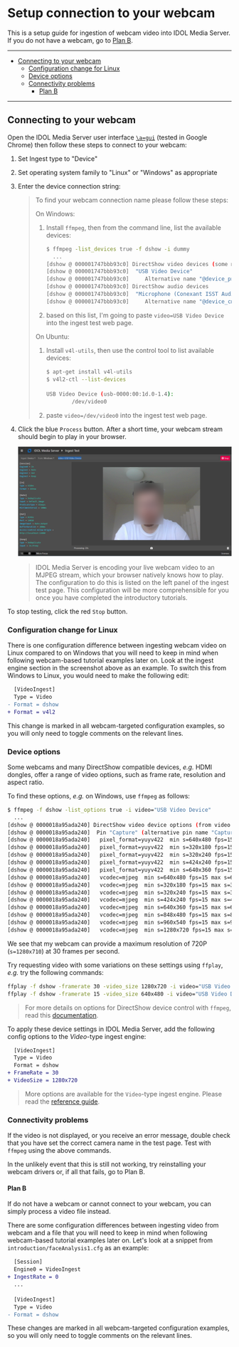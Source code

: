 # Setup connection to your webcam

This is a setup guide for ingestion of webcam video into IDOL Media Server.  If you do not have a webcam, go to [Plan B](#plan-b).

---

- [Connecting to your webcam](#connecting-to-your-webcam)
  - [Configuration change for Linux](#configuration-change-for-linux)
  - [Device options](#device-options)
  - [Connectivity problems](#connectivity-problems)
    - [Plan B](#plan-b)

---

## Connecting to your webcam

Open the IDOL Media Server user interface [`\a=gui`](http://localhost:14000/a=gui#/ingest) (tested in Google Chrome) then follow these steps to connect to your webcam:

1. Set Ingest type to "Device"
1. Set operating system family to "Linux" or "Windows" as appropriate
1. Enter the device connection string:

    > To find your webcam connection name please follow these steps:
    > 
    > On Windows:
    > 
    > 1. Install `ffmpeg`, then from the command line, list the available devices:
    > 
    >     ```sh
    >     $ ffmpeg -list_devices true -f dshow -i dummy
    >       ...
    >     [dshow @ 000001747bbb93c0] DirectShow video devices (some may be both video and audio devices)
    >     [dshow @ 000001747bbb93c0]  "USB Video Device"
    >     [dshow @ 000001747bbb93c0]     Alternative name "@device_pnp_\\?\usb#vid_04f2&pid_b5ee&mi_00#6&244de3b&0&   > 0000#{65e8773d-8f56-11d0-a3b9-00a0c9223196}\global" 
    >     [dshow @ 000001747bbb93c0] DirectShow audio devices
    >     [dshow @ 000001747bbb93c0]  "Microphone (Conexant ISST Audio)"
    >     [dshow @ 000001747bbb93c0]     Alternative name "@device_cm_{33D9A762-90C8-11D0-BD43-00A0C911CE86}\wave_>     {7FD05CD2-493B-49AA-BFE2-C091EB64D594}"
    >     ```
    > 
    > 1. based on this list, I'm going to paste `video=USB Video Device` into the ingest test web page.
    > 
    > On Ubuntu:
    > 
    > 1. Install `v4l-utils`, then use the control tool to list available devices:
    > 
    >     ```sh
    >     $ apt-get install v4l-utils
    >     $ v4l2-ctl --list-devices
    > 
    >     USB Video Device (usb-0000:00:1d.0-1.4):
    >             /dev/video0
    >     ```
    > 
    > 1. paste `video=/dev/video0` into the ingest test web page.


  1. Click the blue `Process` button.  After a short time, your webcam stream should begin to play in your browser.  

      ![webcam-connection-test](./figs/webcam-connection-test.png)
  
      > IDOL Media Server is encoding your live webcam video to an MJPEG stream, which your browser natively knows how to play.  The configuration to do this is listed on the left panel of the ingest test page.  This configuration will be more comprehensible for you once you have completed the introductory tutorials.


To stop testing, click the red `Stop` button.

### Configuration change for Linux

There is one configuration difference between ingesting webcam video on Linux compared to on Windows that you will need to keep in mind when following webcam-based tutorial examples later on.  Look at the ingest engine section in the screenshot above as an example.  To switch this from Windows to Linux, you would need to make the following edit:

```diff
  [VideoIngest]
  Type = Video
- Format = dshow
+ Format = v4l2
```

This change is marked in all webcam-targeted configuration examples, so you will only need to toggle comments on the relevant lines.

### Device options

Some webcams and many DirectShow compatible devices, *e.g.* HDMI dongles, offer a range of video options, such as frame rate, resolution and aspect ratio.

To find these options, *e.g.* on Windows, use `ffmpeg` as follows:

```sh
$ ffmpeg -f dshow -list_options true -i video="USB Video Device"
  ...
[dshow @ 0000018a95ada240] DirectShow video device options (from video devices)
[dshow @ 0000018a95ada240]  Pin "Capture" (alternative pin name "Capture")
[dshow @ 0000018a95ada240]   pixel_format=yuyv422  min s=640x480 fps=15 max s=640x480 fps=30
[dshow @ 0000018a95ada240]   pixel_format=yuyv422  min s=320x180 fps=15 max s=320x180 fps=30
[dshow @ 0000018a95ada240]   pixel_format=yuyv422  min s=320x240 fps=15 max s=320x240 fps=30
[dshow @ 0000018a95ada240]   pixel_format=yuyv422  min s=424x240 fps=15 max s=424x240 fps=30
[dshow @ 0000018a95ada240]   pixel_format=yuyv422  min s=640x360 fps=15 max s=640x360 fps=30
[dshow @ 0000018a95ada240]   vcodec=mjpeg  min s=640x480 fps=15 max s=640x480 fps=30
[dshow @ 0000018a95ada240]   vcodec=mjpeg  min s=320x180 fps=15 max s=320x180 fps=30
[dshow @ 0000018a95ada240]   vcodec=mjpeg  min s=320x240 fps=15 max s=320x240 fps=30
[dshow @ 0000018a95ada240]   vcodec=mjpeg  min s=424x240 fps=15 max s=424x240 fps=30
[dshow @ 0000018a95ada240]   vcodec=mjpeg  min s=640x360 fps=15 max s=640x360 fps=30
[dshow @ 0000018a95ada240]   vcodec=mjpeg  min s=848x480 fps=15 max s=848x480 fps=30
[dshow @ 0000018a95ada240]   vcodec=mjpeg  min s=960x540 fps=15 max s=960x540 fps=30
[dshow @ 0000018a95ada240]   vcodec=mjpeg  min s=1280x720 fps=15 max s=1280x720 fps=30
```

We see that my webcam can provide a maximum resolution of 720P (`s=1280x710`) at 30 frames per second.

Try requesting video with some variations on these settings using `ffplay`, *e.g.* try the following commands:
```sh
ffplay -f dshow -framerate 30 -video_size 1280x720 -i video="USB Video Device"
ffplay -f dshow -framerate 15 -video_size 640x480 -i video="USB Video Device"
```

> For more details on options for DirectShow device control with `ffmpeg`, read this [documentation](https://trac.ffmpeg.org/wiki/DirectShow).

To apply these device settings in IDOL Media Server, add the following config options to the *Video*-type ingest engine:

```diff
  [VideoIngest]
  Type = Video
  Format = dshow
+ FrameRate = 30
+ VideoSize = 1280x720
```

> More options are available for the `Video`-type ingest engine.  Please read the [reference guide](https://www.microfocus.com/documentation/idol/IDOL_24_2/MediaServer_24.2_Documentation/Help/index.html#Configuration/Ingest/Libav/_Libav.htm).

### Connectivity problems

If the video is not displayed, or you receive an error message, double check that you have set the correct camera name in the test page.  Test with `ffmpeg` using the above commands.

In the unlikely event that this is still not working, try reinstalling your webcam drivers or, if all that fails, go to Plan B.

#### Plan B

If do not have a webcam or cannot connect to your webcam, you can simply process a video file instead.

There are some configuration differences between ingesting video from webcam and a file that you will need to keep in mind when following webcam-based tutorial examples later on.  Let's look at a snippet from `introduction/faceAnalysis1.cfg` as an example:

```diff
  [Session]
  Engine0 = VideoIngest
+ IngestRate = 0
  ...

  [VideoIngest]
  Type = Video
- Format = dshow
```

These changes are marked in all webcam-targeted configuration examples, so you will only need to toggle comments on the relevant lines.

